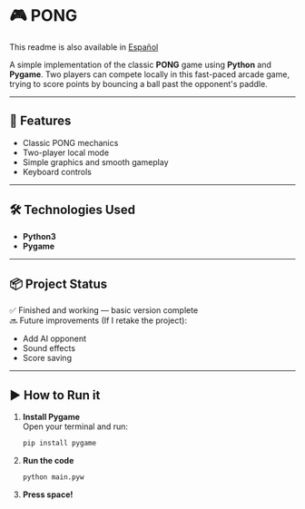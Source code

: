 # 🎮 PONG

This readme is also available in [Español](README.es.md)

A simple implementation of the classic **PONG** game using **Python** and **Pygame**. Two players can compete locally in this fast-paced arcade game, trying to score points by bouncing a ball past the opponent's paddle.

---

## 🚀 Features

- Classic PONG mechanics  
- Two-player local mode  
- Simple graphics and smooth gameplay  
- Keyboard controls

---

## 🛠️ Technologies Used

- **Python3**
- **Pygame**

---

## 📦 Project Status

✅ Finished and working — basic version complete  
🔜 Future improvements (If I retake the project):  
- Add AI opponent  
- Sound effects  
- Score saving

---

## ▶️ How to Run it

1. **Install Pygame**  
   Open your terminal and run:
   ```bash
   pip install pygame
   ```
2. **Run the code**
   ```bash
   python main.pyw
   ```
3. **Press space!**
